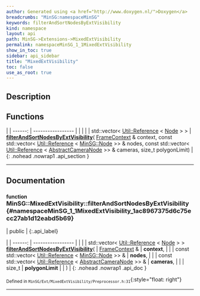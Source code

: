 ```yaml
---
author: Generated using <a href="http://www.doxygen.nl/">Doxygen</a>
breadcrumbs: "MinSG:namespaceMinSG"
keywords: filterAndSortNodesByExtVisibility
kind: namespace
layout: api
path: MinSG->Extensions->MixedExtVisibility
permalink: namespaceMinSG_1_1MixedExtVisibility
show_in_toc: true
sidebar: api_sidebar
title: "MixedExtVisibility"
toc: false
use_as_root: true
---
```


## Description





## Functions

|
| ------: | ----------------- |
|  | |
| std::vector< [Util::Reference](classUtil_1_1Reference) < [Node](classMinSG_1_1Node) > > | **[filterAndSortNodesByExtVisibility](#namespaceMinSG_1_1MixedExtVisibility_1ac8967375d6c75ecc27ab1d12eabd5b69)**( [FrameContext](classMinSG_1_1FrameContext) & context, const std::vector< [Util::Reference](classUtil_1_1Reference) < [MinSG::Node](classMinSG_1_1Node) >> & nodes, const std::vector< [Util::Reference](classUtil_1_1Reference) < [AbstractCameraNode](classMinSG_1_1AbstractCameraNode) >> & cameras, size_t polygonLimit) |
{: .nohead .nowrap1 .api_section }


-------------------------------------------------------------------

## Documentation

### <small>function</small><br/> MinSG::MixedExtVisibility::filterAndSortNodesByExtVisibility {#namespaceMinSG_1_1MixedExtVisibility_1ac8967375d6c75ecc27ab1d12eabd5b69}

| public |
{:.api_label}

|
| ------: | ----------------- |
|  |
| std::vector< [Util::Reference](classUtil_1_1Reference) < [Node](classMinSG_1_1Node) > > **[filterAndSortNodesByExtVisibility](#namespaceMinSG_1_1MixedExtVisibility_1ac8967375d6c75ecc27ab1d12eabd5b69)**( |  [FrameContext](classMinSG_1_1FrameContext) & | **context**, |
| | const std::vector< [Util::Reference](classUtil_1_1Reference) < [MinSG::Node](classMinSG_1_1Node) >> & | **nodes**, |
| | const std::vector< [Util::Reference](classUtil_1_1Reference) < [AbstractCameraNode](classMinSG_1_1AbstractCameraNode) >> & | **cameras**, |
| | size_t | **polygonLimit** |
|   ) |
{: .nohead .nowrap1 .api_doc }





<sub>Defined in `MinSG/Ext/MixedExtVisibility/Preprocessor.h:31`</sub>{:style="float: right"}

-------------------------------------------------------------------

